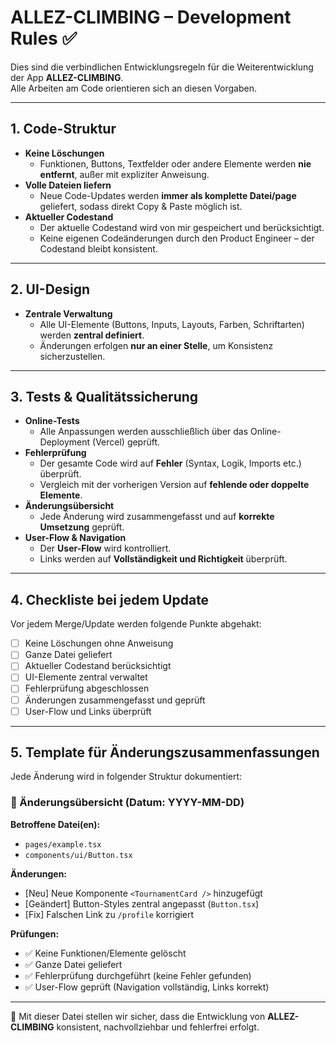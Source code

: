 # ALLEZ-CLIMBING – Development Rules ✅

Dies sind die verbindlichen Entwicklungsregeln für die Weiterentwicklung der App **ALLEZ-CLIMBING**.  
Alle Arbeiten am Code orientieren sich an diesen Vorgaben.  

---

## 1. Code-Struktur
- **Keine Löschungen**  
  - Funktionen, Buttons, Textfelder oder andere Elemente werden **nie entfernt**, außer mit expliziter Anweisung.  
- **Volle Dateien liefern**  
  - Neue Code-Updates werden **immer als komplette Datei/page** geliefert, sodass direkt Copy & Paste möglich ist.  
- **Aktueller Codestand**  
  - Der aktuelle Codestand wird von mir gespeichert und berücksichtigt.  
  - Keine eigenen Codeänderungen durch den Product Engineer – der Codestand bleibt konsistent.  

---

## 2. UI-Design
- **Zentrale Verwaltung**  
  - Alle UI-Elemente (Buttons, Inputs, Layouts, Farben, Schriftarten) werden **zentral definiert**.  
  - Änderungen erfolgen **nur an einer Stelle**, um Konsistenz sicherzustellen.  

---

## 3. Tests & Qualitätssicherung
- **Online-Tests**  
  - Alle Anpassungen werden ausschließlich über das Online-Deployment (Vercel) geprüft.  
- **Fehlerprüfung**  
  - Der gesamte Code wird auf **Fehler** (Syntax, Logik, Imports etc.) überprüft.  
  - Vergleich mit der vorherigen Version auf **fehlende oder doppelte Elemente**.  
- **Änderungsübersicht**  
  - Jede Änderung wird zusammengefasst und auf **korrekte Umsetzung** geprüft.  
- **User-Flow & Navigation**  
  - Der **User-Flow** wird kontrolliert.  
  - Links werden auf **Vollständigkeit und Richtigkeit** überprüft.  

---

## 4. Checkliste bei jedem Update
Vor jedem Merge/Update werden folgende Punkte abgehakt:  
- [ ] Keine Löschungen ohne Anweisung  
- [ ] Ganze Datei geliefert  
- [ ] Aktueller Codestand berücksichtigt  
- [ ] UI-Elemente zentral verwaltet  
- [ ] Fehlerprüfung abgeschlossen  
- [ ] Änderungen zusammengefasst und geprüft  
- [ ] User-Flow und Links überprüft  

---

## 5. Template für Änderungszusammenfassungen

Jede Änderung wird in folgender Struktur dokumentiert:  

### 🔄 Änderungsübersicht (Datum: YYYY-MM-DD)
**Betroffene Datei(en):**  
- `pages/example.tsx`  
- `components/ui/Button.tsx`  

**Änderungen:**  
- [Neu] Neue Komponente `<TournamentCard />` hinzugefügt  
- [Geändert] Button-Styles zentral angepasst (`Button.tsx`)  
- [Fix] Falschen Link zu `/profile` korrigiert  

**Prüfungen:**  
- ✅ Keine Funktionen/Elemente gelöscht  
- ✅ Ganze Datei geliefert  
- ✅ Fehlerprüfung durchgeführt (keine Fehler gefunden)  
- ✅ User-Flow geprüft (Navigation vollständig, Links korrekt)  

---

📌 Mit dieser Datei stellen wir sicher, dass die Entwicklung von **ALLEZ-CLIMBING** konsistent, nachvollziehbar und fehlerfrei erfolgt.  
